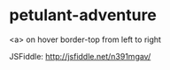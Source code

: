 # petulant-adventure
&lt;a> on hover border-top from left to right


JSFiddle: http://jsfiddle.net/n391mgav/
